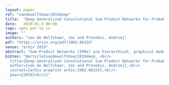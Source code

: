 ```yaml
---
layout: paper
ref: "vandewolfshaar2019deep"
title:  "Deep Generalized Convolutional Sum-Product Networks for Probabilistic Image Representations"
date:   2019-01-3 00:00
tags: spns par-le cv
image: ""
authors: "van de Wolfshaar, Jos and Pronobis, Andrzej"
pdf: "https://arxiv.org/pdf/1902.06155"
venue: "arXiv 2019"
abstract: "Sum-Product Networks (SPNs) are hierarchical, graphical models that combine benefits of deep learning and probabilistic modeling. SPNs offer unique advantages to applications demanding exact probabilistic inference over high-dimensional, noisy inputs. Yet, compared to convolutional neural nets, they struggle with capturing complex spatial relationships in image data. To alleviate this issue, we introduce Deep Generalized Convolutional Sum-Product Networks (DGC-SPNs), which encode spatial features in a way similar to CNNs, while preserving the validity of the probabilistic SPN model. As opposed to existing SPN-based image representations, DGC-SPNs allow for overlapping convolution patches through a novel parameterization of dilations and strides, resulting in significantly improved feature coverage and feature resolution. DGC-SPNs substantially outperform other SPN architectures across several visual datasets and for both generative and discriminative tasks, including image inpainting and classification. These contributions are reinforced by the first simple, scalable, and GPU-optimized implementation of SPNs, integrated with the widely used Keras/TensorFlow framework. The resulting model is fully probabilistic and versatile, yet efficient and straightforward to apply in practical applications in place of traditional deep nets."
bibtex: "@article{vandewolfshaar2019deep, <br/>
  title={Deep Generalized Convolutional Sum-Product Networks for Probabilistic Image Representations}, <br/>
  author={van de Wolfshaar, Jos and Pronobis, Andrzej},<br/>
  journal={arXiv preprint arXiv:1902.06155},<br/>
  year={2019}<br/>}"
---
```

